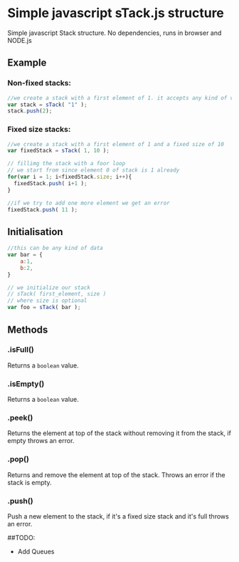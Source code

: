 # Simple javascript sTack.js structure
Simple javascript Stack structure. No dependencies, runs in browser and NODE.js

## Example
### Non-fixed stacks:
```javascript
//we create a stack with a first element of 1. it accepts any kind of var.
var stack = sTack( "1" );
stack.push(2);
```

### Fixed size stacks:
```javascript
//we create a stack with a first element of 1 and a fixed size of 10
var fixedStack = sTack( 1, 10 );

// fillimg the stack with a foor loop
// we start from since element 0 of stack is 1 already
for(var i = 1; i<fixedStack.size; i++){
  fixedStack.push( i+1 );
}

//if we try to add one more element we get an error
fixedStack.push( 11 );
```

## Initialisation
```javascript
//this can be any kind of data
var bar = {
    a:1,
    b:2,
}

// we initialize our stack
// sTack( first_element, size )
// where size is optional
var foo = sTack( bar );
```

## Methods
### .isFull()
Returns a `boolean` value.

### .isEmpty()
Returns a `boolean` value.

### .peek()
Returns the element at top of the stack without removing it from the stack, if empty throws an error.

### .pop()
Returns and remove the element at top of the stack. Throws an error if the stack is empty.

### .push()
Push a new element to the stack, if it's a fixed size stack and it's full throws an error.

##TODO:
* Add Queues